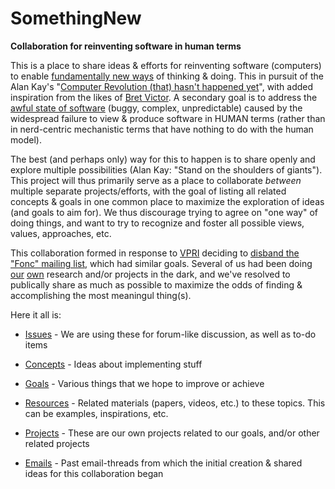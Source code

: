 # SomethingNew
**Collaboration for reinventing software in human terms**

This is a place to share ideas & efforts for reinventing software (computers) to enable [fundamentally new ways](http://www.vpri.org/html/work/ifnct.htm) of thinking & doing. This in pursuit of the Alan Kay's "[Computer Revolution (that) hasn't happened yet](https://youtu.be/oKg1hTOQXoY)", with added inspiration from the likes of [Bret Victor](http://worrydream.com/). A secondary goal is to address the [awful state of software](https://www.technologyreview.com/s/401594/why-software-is-so-bad/) (buggy, complex, unpredictable) caused by the widespread failure to view & produce software in HUMAN terms (rather than in nerd-centric mechanistic terms that have nothing to do with the human model).

The best (and perhaps only) way for this to happen is to share openly and explore multiple possibilities (Alan Kay: "Stand on the shoulders of giants"). This project will thus primarily serve as a place to collaborate *between* multiple separate projects/efforts, with the goal of listing all related concepts & goals in one common place to maximize the exploration of ideas (and goals to aim for). We thus discourage trying to agree on "one way" of doing things, and want to try to recognize and foster all possible views, values, approaches, etc.

This collaboration formed in response to [VPRI](http://www.vpri.org/) deciding to [disband the "Fonc" mailing list](https://github.com/d-cook/SomethingNew/blob/master/Discussion/FoncEmail.md), which had similar goals. Several of us had been doing [our](https://programmingmadecomplicated.wordpress.com/2017/08/13/language-isnt-everything/) [own](https://www.cemetech.net/forum/viewtopic.php?t=11080) research and/or projects in the dark, and we've resolved to publically share as much as possible to maximize the odds of finding & accomplishing the most meaningul thing(s).

Here it all is:

* [Issues](https://github.com/d-cook/SomethingNew/issues) - We are using these for forum-like discussion, as well as to-do items

* [Concepts](https://github.com/d-cook/SomethingNew/blob/master/Concepts.md) - Ideas about implementing stuff

* [Goals](https://github.com/d-cook/SomethingNew/blob/master/Goals.md) - Various things that we hope to improve or achieve

* [Resources](https://github.com/d-cook/SomethingNew/blob/master/Resources.md) - Related materials (papers, videos, etc.) to these topics. This can be examples, inspirations, etc.

* [Projects](https://github.com/d-cook/SomethingNew/blob/master/Projects.md) - These are our own projects related to our goals, and/or other related projects

* [Emails](https://github.com/d-cook/SomethingNew/tree/master/Emails) - Past email-threads from which the initial creation & shared ideas for this collaboration began
